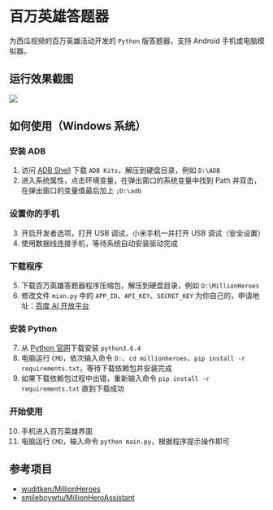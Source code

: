 # 百万英雄答题器
为西瓜视频的百万英雄活动开发的 `Python` 版答题器，支持 Android 手机或电脑模拟器。

## 运行效果截图
![](https://github.com/iflycn/hero/blob/master/cmd.png)

## 如何使用（Windows 系统）
### 安装 ADB
1. 访问 [ADB Shell](http://adbshell.com/downloads) 下载 `ADB Kits`，解压到硬盘目录，例如 `D:\ADB`
2. 进入系统属性，点击环境变量，在弹出窗口的系统变量中找到 Path 并双击，在弹出窗口的变量值最后加上 `;D:\adb`
### 设置你的手机
3. 开启开发者选项，打开 USB 调试，小米手机一并打开 USB 调试（安全设置）
4. 使用数据线连接手机，等待系统自动安装驱动完成
### 下载程序
5. 下载百万英雄答题器程序压缩包，解压到硬盘目录，例如 `D:\MillionHeroes`
6. 修改文件 `mian.py` 中的 `APP_ID`、`API_KEY`、`SECRET_KEY` 为你自己的，申请地址：[百度 AI 开放平台](http://ai.baidu.com/tech/ocr/general)
### 安装 Python
7. 从 [Python 官网](https://www.python.org/downloads)下载安装 `python3.6.4`
8. 电脑运行 `CMD`，依次输入命令 `D:`、`cd millionheroes`、`pip install -r requirements.txt`，等待下载依赖包并安装完成
9. 如果下载依赖包过程中出错，重新输入命令 `pip install -r requirements.txt` 直到下载成功
### 开始使用
10. 手机进入百万英雄界面
11. 电脑运行 `CMD`，输入命令 `python main.py`，根据程序提示操作即可

## 参考项目
- [wuditken/MillionHeroes](https://github.com/wuditken/MillionHeroes)
- [smileboywtu/MillionHeroAssistant](https://github.com/smileboywtu/MillionHeroAssistant)
